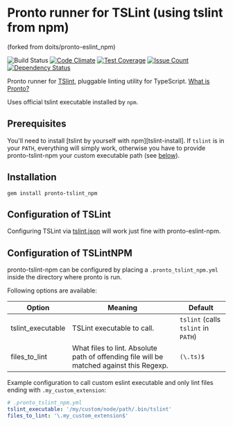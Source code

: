 # Pronto runner for TSLint (using tslint from npm)
(forked from doits/pronto-eslint_npm)

![Build Status](https://travis-ci.org/eprislac/pronto-tslint_npm.svg?branch=master "Build Status")
[![Code Climate](https://codeclimate.com/github/eprislac/pronto-tslint_npm/badges/gpa.svg)](https://codeclimate.com/github/eprislac/pronto-tslint_npm)
[![Test Coverage](https://codeclimate.com/github/eprislac/pronto-tslint_npm/badges/coverage.svg)](https://codeclimate.com/github/eprislac/pronto-tslint_npm/coverage)
[![Issue Count](https://codeclimate.com/github/eprislac/pronto-tslint_npm/badges/issue_count.svg)](https://codeclimate.com/github/eprislac/pronto-tslint_npm)
[![Dependency Status](https://gemnasium.com/badges/github.com/eprislac/pronto-tslint_npm.svg)](https://gemnasium.com/github.com/eprislac/pronto-tslint_npm)

Pronto runner for [TSlint](https://palantir.github.io/tslint/), pluggable linting utility for TypeScript. [What is Pronto?](https://github.com/mmozuras/pronto)

Uses official tslint executable installed by `npm`.

## Prerequisites

You'll need to install [tslint by yourself with npm][tslint-install]. If `tslint` is in your `PATH`, everything will simply work, otherwise you have to provide pronto-tslint-npm your custom executable path (see [below](#configuration-of-tslintnpm)).

[eslint-install]: https://palantir.github.io/tslint/

## Installation

```
gem install pronto-tslint_npm
```

## Configuration of TSLint

Configuring TSLint via [tslint.json][tslint.json] will work just fine with pronto-eslint-npm.

[tslint.json]: https://palantir.github.io/tslint/usage/configuration/

<!-- [tslintignore]: http://eslint.org/docs/user-guide/configuring#ignoring-files-and-directories -->

## Configuration of TSLintNPM

pronto-tslint-npm can be configured by placing a `.pronto_tslint_npm.yml` inside the directory where pronto is run.

Following options are available:

| Option            | Meaning                                                                                  | Default                             |
| ----------------- | ---------------------------------------------------------------------------------------- | ----------------------------------- |
| tslint_executable | TSLint executable to call.                                                               | `tslint` (calls `tslint` in `PATH`) |
| files_to_lint     | What files to lint. Absolute path of offending file will be matched against this Regexp. | `(\.ts)$`                     |

Example configuration to call custom eslint executable and only lint files ending with `.my_custom_extension`:

```yaml
# .pronto_tslint_npm.yml
tslint_executable: '/my/custom/node/path/.bin/tslint'
files_to_lint: '\.my_custom_extension$'
```
